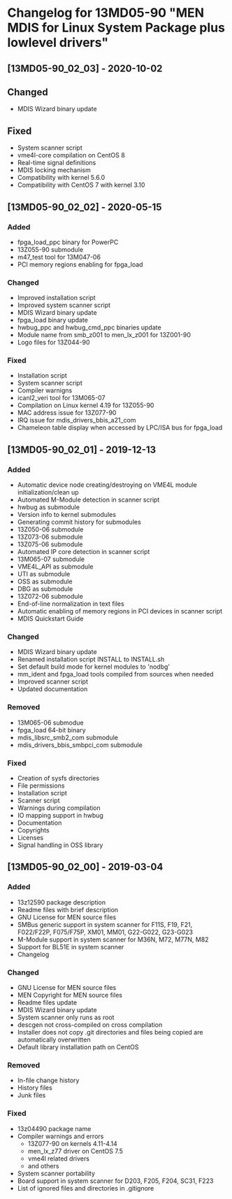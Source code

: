 # Changelog for 13MD05-90 "MEN MDIS for Linux System Package plus lowlevel drivers"

## [13MD05-90_02_03] - 2020-10-02

## Changed
- MDIS Wizard binary update

## Fixed
- System scanner script
- vme4l-core compilation on CentOS 8
- Real-time signal definitions
- MDIS locking mechanism
- Compatibility with kernel 5.6.0
- Compatibility with CentOS 7 with kernel 3.10


## [13MD05-90_02_02] - 2020-05-15

### Added
- fpga_load_ppc binary for PowerPC
- 13Z055-90 submodule
- m47_test tool for 13M047-06
- PCI memory regions enabling for fpga_load

### Changed
- Improved installation script
- Improved system scanner script
- MDIS Wizard binary update
- fpga_load binary update
- hwbug_ppc and hwbug_cmd_ppc binaries update
- Module name from smb_z001 to men_lx_z001 for 13Z001-90
- Logo files for 13Z044-90

### Fixed
- Installation script
- System scanner script
- Compiler warnigns
- icanl2_veri tool for 13M065-07
- Compilation on Linux kernel 4.19 for 13Z055-90
- MAC address issue for 13Z077-90
- IRQ issue for mdis_drivers_bbis_a21_com
- Chameleon table display when accessed by LPC/ISA bus for fpga_load


## [13MD05-90_02_01] - 2019-12-13

### Added
- Automatic device node creating/destroying on VME4L module initialization/clean up
- Automated M-Module detection in scanner script
- hwbug as submodule
- Version info to kernel submodules
- Generating commit history for submodules
- 13Z050-06 submodule
- 13Z073-06 submodule
- 13Z075-06 submodule
- Automated IP core detection in scanner script
- 13M065-07 submodule
- VME4L_API as submodule
- UTI as submodule
- OSS as submodule
- DBG as submodule
- 13Z072-06 submodule
- End-of-line normalization in text files
- Automatic enabling of memory regions in PCI devices in scanner script
- MDIS Quickstart Guide

### Changed
- MDIS Wizard binary update
- Renamed installation script  INSTALL to INSTALL.sh
- Set default build mode for kernel modules to 'nodbg'
- mm_ident and fpga_load tools compiled from sources when needed
- Improved scanner script
- Updated documentation

### Removed
- 13M065-06 submodue
- fpga_load 64-bit binary
- mdis_libsrc_smb2_com submodule
- mdis_drivers_bbis_smbpci_com submodule

### Fixed
- Creation of sysfs directories
- File permissions
- Installation script
- Scanner script
- Warnings during compilation
- IO mapping support in hwbug
- Documentation
- Copyrights
- Licenses
- Signal handling in OSS library


## [13MD05-90_02_00] - 2019-03-04

### Added
- 13z12590 package description
- Readme files with brief description
- GNU License for MEN source files
- SMBus generic support in system scanner for F11S, F19, F21, F022/F22P, F075/F75P, XM01, MM01, G22-G022, G23-G023
- M-Module support in system scanner for M36N, M72, M77N, M82
- Support for BL51E in system scanner
- Changelog

### Changed
- GNU License for MEN source files
- MEN Copyright for MEN source files
- Readme files update
- MDIS Wizard binary update
- System scanner only runs as root
- descgen not cross-compiled on cross compilation
- Installer does not copy .git directories and files being copied are automatically overwritten
- Default library installation path on CentOS

### Removed
- In-file change history
- History files
- Junk files

### Fixed
- 13z04490 package name
- Compiler warnings and errors
	- 13Z077-90 on kernels 4.11-4.14
	- men_lx_z77 driver on CentOS 7.5
	- vme4l related drivers
	- and others
- System scanner portability
- Board support in system scanner for D203, F205, F204, SC31, F223
- List of ignored files and directories in .gitignore
